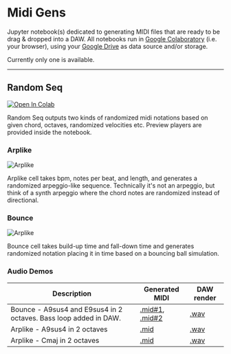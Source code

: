 # Midi Gens

Jupyter notebook(s) dedicated to generating MIDI files that are ready to be drag & dropped into a DAW.
All notebooks run in [Google Colaboratory](https://colab.research.google.com) (i.e. your browser), using your [Google Drive](https://drive.google.com/drive/my-drive) as data source and/or storage.

Currently only one is available.

---

## Random Seq

[![Open In Colab](https://colab.research.google.com/assets/colab-badge.svg)](https://colab.research.google.com/github/olaviinha/MidiGenerators/blob/main/RandomSeq.ipynb)

Random Seq outputs two kinds of randomized midi notations based on given chord, octaves, randomized velocities etc. Preview players are provided inside the notebook.

### Arplike

![Arplike](https://storage.googleapis.com/olaviinha/github/midi-generators/rs_arp1.png)

Arplike cell takes bpm, notes per beat, and length, and generates a randomized arpeggio-like sequence. Technically it's not an arpeggio, but think of a synth arpeggio where the chord notes are randomized instead of directional.

### Bounce

![Arplike](https://storage.googleapis.com/olaviinha/github/midi-generators/rs_bnc1.png)

Bounce cell takes build-up time and fall-down time and generates randomized notation placing it in time based on a bouncing ball simulation.

### Audio Demos
Description | Generated MIDI | DAW render | 
------------ | ------------ | ------------- |
Bounce - A9sus4 and E9sus4 in 2 octaves. Bass loop added in DAW. | [.mid#1](https://storage.googleapis.com/olaviinha/github/midi-generators/rs_bnc_124bpm_A9sus4_oct3-4__afzr.mid), [.mid#2](https://storage.googleapis.com/olaviinha/github/midi-generators/rs_bnc_124bpm_E9sus4_oct3-4__aibl.mid) | [.wav](https://storage.googleapis.com/olaviinha/github/midi-generators/rs_bnc_124bpm_A9sus_e9sus4.wav)
Arplike - A9sus4 in 2 octaves | [.mid](https://storage.googleapis.com/olaviinha/github/midi-generators/ra_170bpm_A9sus4_oct3-4__ruxk.mid) | [.wav](https://storage.googleapis.com/olaviinha/github/midi-generators/ra_170bpm_A9sus4_oct3-4__ruxk.wav)
Arplike - Cmaj in 2 octaves | [.mid](https://storage.googleapis.com/olaviinha/github/midi-generators/ra_170bpm_Cmaj_oct2-3__iimg.mid) | [.wav](https://storage.googleapis.com/olaviinha/github/midi-generators/ra_170bpm_Cmaj_oct2-3__iimg.wav)


